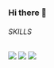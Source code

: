 ### Hi there 👋

<!--
**ChuJeongwu/ChuJeongwu** is a ✨ _special_ ✨ repository because its `README.md` (this file) appears on your GitHub profile.

Here are some ideas to get you started:

- 🔭 I’m currently working on ...
- 🌱 I’m currently learning ...
- 👯 I’m looking to collaborate on ...
- 🤔 I’m looking for help with ...
- 💬 Ask me about ...
- 📫 How to reach me: ...
- 😄 Pronouns: ...
- ⚡ Fun fact: ...
--->
<h6> SKILLS <h6>
<h3>
<img src = https://img.shields.io/badge/python-3670A0?style=for-the-badge&logo=python&logoColor=ffdd54>
	<img src =https://img.shields.io/badge/html5-%23E34F26.svg?style=for-the-badge&logo=html5&logoColor=white>
	<img src=https://img.shields.io/badge/java-%23ED8B00.svg?style=for-the-badge&logo=java&logoColor=white>
</h3>
